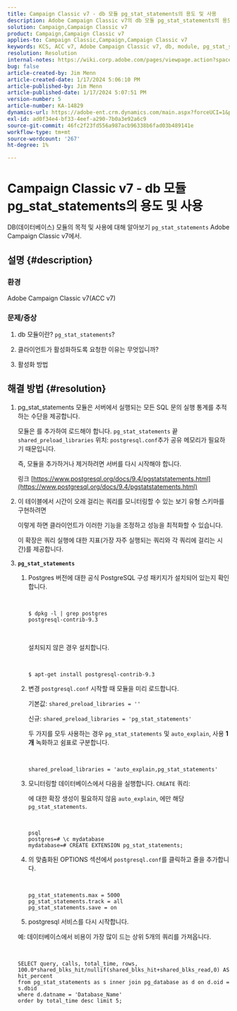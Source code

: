 ```yaml
---
title: Campaign Classic v7 - db 모듈 pg_stat_statements의 용도 및 사용
description: Adobe Campaign Classic v7의 db 모듈 pg_stat_statements의 용도와 사용에 대해 알아봅니다.
solution: Campaign,Campaign Classic v7
product: Campaign,Campaign Classic v7
applies-to: Campaign Classic,Campaign,Campaign Classic v7
keywords: KCS, ACC v7, Adobe Campaign Classic v7, db, module, pg_stat_statement, FAQ, PostgreSQL, postgres
resolution: Resolution
internal-notes: https://wiki.corp.adobe.com/pages/viewpage.action?spaceKey=neolane&title=Database+performance+optimization+-+Identify+bottleneck+queries+with+execution+statistics#Databaseperformanceoptimization-Identifybottleneckquerieswithexecutionstatistics-pg_stat_statements
bug: false
article-created-by: Jim Menn
article-created-date: 1/17/2024 5:06:10 PM
article-published-by: Jim Menn
article-published-date: 1/17/2024 5:07:51 PM
version-number: 5
article-number: KA-14829
dynamics-url: https://adobe-ent.crm.dynamics.com/main.aspx?forceUCI=1&pagetype=entityrecord&etn=knowledgearticle&id=ceb6acb1-5ab5-ee11-a569-6045bd006268
exl-id: ad0f34e4-bf33-4eef-a290-7b0a3e92a6c9
source-git-commit: 46fc2f23fd556a987acb96338b6fad03b489141e
workflow-type: tm+mt
source-wordcount: '267'
ht-degree: 1%

---
```


# Campaign Classic v7 - db 모듈 pg_stat_statements의 용도 및 사용


DB(데이터베이스) 모듈의 목적 및 사용에 대해 알아보기 `pg_stat_statements` Adobe Campaign Classic v7에서.

## 설명 {#description}


### 환경

Adobe Campaign Classic v7(ACC v7)



### 문제/증상

1. db 모듈이란? `pg_stat_statements`?

2. 클라이언트가 활성화하도록 요청한 이유는 무엇입니까?

3. 활성화 방법


## 해결 방법 {#resolution}


1. pg_stat_statements 모듈은 서버에서 실행되는 모든 SQL 문의 실행 통계를 추적하는 수단을 제공합니다.


   모듈은 를 추가하여 로드해야 합니다. `pg_stat_statements` 끝 `shared_preload_libraries` 위치: `postgresql.conf`추가 공유 메모리가 필요하기 때문입니다.


   즉, 모듈을 추가하거나 제거하려면 서버를 다시 시작해야 합니다.


   링크 [https://www.postgresql.org/docs/9.4/pgstatstatements.html](https://www.postgresql.org/docs/9.4/pgstatstatements.html)
2. 이 테이블에서 시간이 오래 걸리는 쿼리를 모니터링할 수 있는 보기 유형 스키마를 구현하려면


   이렇게 하면 클라이언트가 이러한 기능을 조정하고 성능을 최적화할 수 있습니다.


   이 확장은 쿼리 실행에 대한 지표(가장 자주 실행되는 쿼리와 각 쿼리에 걸리는 시간)를 제공합니다.
3. <b>`pg_stat_statements`</b>

   1. Postgres 버전에 대한 공식 PostgreSQL 구성 패키지가 설치되어 있는지 확인합니다.


      <br>

      ```
      $ dpkg -l | grep postgres
      postgresql-contrib-9.3
      ```



      <br>

      설치되지 않은 경우 설치합니다.


      <br>

      ```
      $ apt-get install postgresql-contrib-9.3
      ```




   2. 변경 `postgresql.conf` 시작할 때 모듈을 미리 로드합니다.


      기본값: `shared_preload_libraries = ''`


      신규: `shared_preload_libraries = 'pg_stat_statements'`


      두 가지를 모두 사용하는 경우 `pg_stat_statements` 및 `auto_explain`, 사용 <b>1개</b> 녹화하고 쉼표로 구분합니다.


      <br>

      ```
      shared_preload_libraries = 'auto_explain,pg_stat_statements'
      ```




   3. 모니터링할 데이터베이스에서 다음을 실행합니다. `CREATE` 쿼리:


      에 대한 확장 생성이 필요하지 않음 `auto_explain`, 에만 해당 `pg_stat_statements`.


      <br>

      ```
      psql
      postgres=# \c mydatabase
      mydatabase=# CREATE EXTENSION pg_stat_statements;
      ```




   4. 의 맞춤화된 OPTIONS 섹션에서 `postgresql.conf`를 클릭하고 줄을 추가합니다.


      <br>

      ```
      pg_stat_statements.max = 5000
      pg_stat_statements.track = all
      pg_stat_statements.save = on
      ```


   5. postgresql 서비스를 다시 시작합니다.



   예: 데이터베이스에서 비용이 가장 많이 드는 상위 5개의 쿼리를 가져옵니다.


   <br>

   ```
   SELECT query, calls, total_time, rows, 100.0*shared_blks_hit/nullif(shared_blks_hit+shared_blks_read,0) AS hit_percent
   from pg_stat_statements as s inner join pg_database as d on d.oid = s.dbid
   where d.datname = 'Database_Name'
   order by total_time desc limit 5;
   ```
